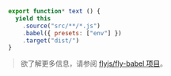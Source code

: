 ```js
  export function* text () {
    yield this
      .source("src/**/*.js")
      .babel({ presets: ["env"] })
      .target("dist/")
  }
```

<blockquote class="babel-callout babel-callout-info">
  <p>
    欲了解更多信息，请参阅 <a href="https://github.com/flyjs/fly-babel">flyjs/fly-babel 项目</a>。
  </p>
</blockquote>
